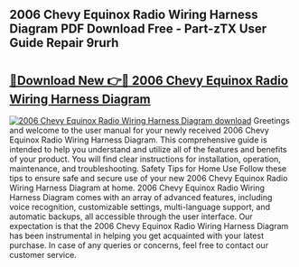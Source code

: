 ## 2006 Chevy Equinox Radio Wiring Harness Diagram PDF Download Free - Part-zTX User Guide Repair 9rurh

# <h2><a href="http://dflkkrd.blite.top/?on=2006+Chevy+Equinox+Radio+Wiring+Harness+Diagram">🔗Download New 👉🔴 2006 Chevy Equinox Radio Wiring Harness Diagram</a></h2>

[![2006 Chevy Equinox Radio Wiring Harness Diagram download](https://i.imgur.com/lujVjoI.png)](http://dflkkrd.blite.top/?on=2006+Chevy+Equinox+Radio+Wiring+Harness+Diagram)
Greetings and welcome to the user manual for your newly received 2006 Chevy Equinox Radio Wiring Harness Diagram. This comprehensive guide is intended to help you understand and utilize all of the features and benefits of your product. You will find clear instructions for installation, operation, maintenance, and troubleshooting. Safety Tips for Home Use Follow these tips to ensure safe and secure use of your new 2006 Chevy Equinox Radio Wiring Harness Diagram at home. 2006 Chevy Equinox Radio Wiring Harness Diagram comes with an array of advanced features, including voice recognition, customizable settings, multi-language support, and automatic backups, all accessible through the user interface. Our expectation is that the 2006 Chevy Equinox Radio Wiring Harness Diagram has been instrumental in helping you get acquainted with your latest purchase. In case of any queries or concerns, feel free to contact our customer service.

